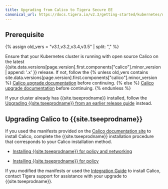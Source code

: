 ```yaml
---
title: Upgrading from Calico to Tigera Secure EE
canonical_url: https://docs.tigera.io/v2.3/getting-started/kubernetes/upgrade/upgrade-to-tsee
---
```


## Prerequisite
{% assign old_vers = "v3.1,v3.2,v3.4,v3.5" | split: "," %}

Ensure that your Kubernetes cluster is running with open source Calico on the latest {{site.data.versions[page.version].first.components["calico"].minor_version | append: '.x' }}
release. If not, follow the {% unless old_vers contains site.data.versions[page.version].first.components["calico"].minor_version %}
[Calico upgrade documentation](https://docs.projectcalico.org/{{site.data.versions[page.version].first.components["calico"].minor_version}}/maintenance/kubernetes-upgrade) before continuing.
{% else %}
[Calico upgrade documentation](https://docs.projectcalico.org/{{site.data.versions[page.version].first.components["calico"].minor_version}}/getting-started/kubernetes/upgrade/upgrade) before continuing.
{% endunless %}

If your cluster already has {{site.tseeprodname}} installed, follow the [Upgrading {{site.tseeprodname}} from an earlier release guide](/{{page.version}}/maintenance/kubernetes-upgrade-tsee)
instead.

## Upgrading Calico to {{site.tseeprodname}}

If you used the manifests provided on the [Calico documentation site](https://docs.projectcalico.org/)
to install Calico, complete the {{site.tseeprodname}} installation procedure that
corresponds to your Calico installation method.

- [Installing {{site.tseeprodname}} for policy and networking](../installation/calico)

- [Installing {{site.tseeprodname}} for policy](../installation/other)

If you modified the manifests or used the
[Integration Guide](https://docs.projectcalico.org/latest/getting-started/kubernetes/installation/integration)
to install Calico, contact Tigera support for assistance with your upgrade
to {{site.tseeprodname}}.
